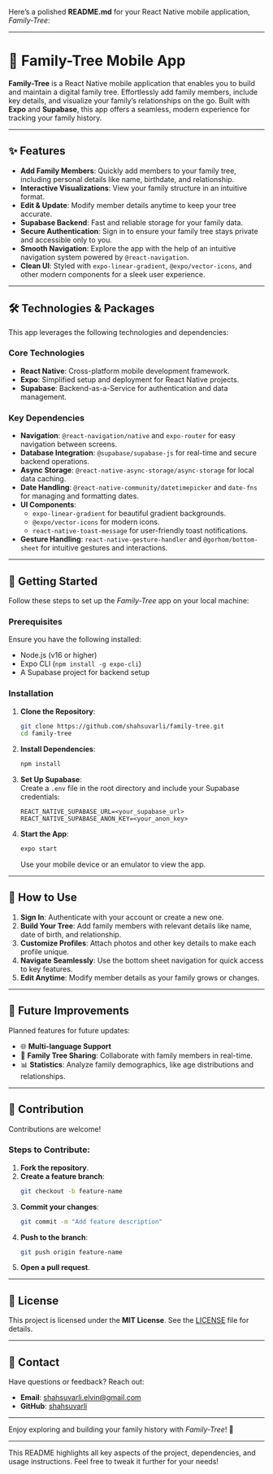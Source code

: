 Here’s a polished **README.md** for your React Native mobile application, *Family-Tree*:

---

# 🌳 Family-Tree Mobile App  

**Family-Tree** is a React Native mobile application that enables you to build and maintain a digital family tree. Effortlessly add family members, include key details, and visualize your family’s relationships on the go. Built with **Expo** and **Supabase**, this app offers a seamless, modern experience for tracking your family history.  

---

## ✨ Features  

- **Add Family Members**: Quickly add members to your family tree, including personal details like name, birthdate, and relationship.
- **Interactive Visualizations**: View your family structure in an intuitive format.
- **Edit & Update**: Modify member details anytime to keep your tree accurate.
- **Supabase Backend**: Fast and reliable storage for your family data.
- **Secure Authentication**: Sign in to ensure your family tree stays private and accessible only to you.
- **Smooth Navigation**: Explore the app with the help of an intuitive navigation system powered by `@react-navigation`.
- **Clean UI**: Styled with `expo-linear-gradient`, `@expo/vector-icons`, and other modern components for a sleek user experience.

---

## 🛠️ Technologies & Packages  

This app leverages the following technologies and dependencies:  

### **Core Technologies**
- **React Native**: Cross-platform mobile development framework.
- **Expo**: Simplified setup and deployment for React Native projects.
- **Supabase**: Backend-as-a-Service for authentication and data management.

### **Key Dependencies**
- **Navigation**: `@react-navigation/native` and `expo-router` for easy navigation between screens.
- **Database Integration**: `@supabase/supabase-js` for real-time and secure backend operations.
- **Async Storage**: `@react-native-async-storage/async-storage` for local data caching.
- **Date Handling**: `@react-native-community/datetimepicker` and `date-fns` for managing and formatting dates.
- **UI Components**: 
  - `expo-linear-gradient` for beautiful gradient backgrounds.
  - `@expo/vector-icons` for modern icons.
  - `react-native-toast-message` for user-friendly toast notifications.
- **Gesture Handling**: `react-native-gesture-handler` and `@gorhom/bottom-sheet` for intuitive gestures and interactions.

---

## 📱 Getting Started  

Follow these steps to set up the *Family-Tree* app on your local machine:  

### Prerequisites  
Ensure you have the following installed:  
- Node.js (v16 or higher)  
- Expo CLI (`npm install -g expo-cli`)  
- A Supabase project for backend setup  

### Installation  

1. **Clone the Repository**:
   ```bash
   git clone https://github.com/shahsuvarli/family-tree.git
   cd family-tree
   ```

2. **Install Dependencies**:
   ```bash
   npm install
   ```

3. **Set Up Supabase**:  
   Create a `.env` file in the root directory and include your Supabase credentials:  
   ```env
   REACT_NATIVE_SUPABASE_URL=<your_supabase_url>
   REACT_NATIVE_SUPABASE_ANON_KEY=<your_anon_key>
   ```

4. **Start the App**:
   ```bash
   expo start
   ```
   Use your mobile device or an emulator to view the app.

---

## 🎯 How to Use  

1. **Sign In**: Authenticate with your account or create a new one.  
2. **Build Your Tree**: Add family members with relevant details like name, date of birth, and relationship.  
3. **Customize Profiles**: Attach photos and other key details to make each profile unique.  
4. **Navigate Seamlessly**: Use the bottom sheet navigation for quick access to key features.  
5. **Edit Anytime**: Modify member details as your family grows or changes.  

---

## 🚀 Future Improvements  

Planned features for future updates:  
- 🌐 **Multi-language Support**  
- 🔄 **Family Tree Sharing**: Collaborate with family members in real-time.  
- 📊 **Statistics**: Analyze family demographics, like age distributions and relationships.  

---

## 🤝 Contribution  

Contributions are welcome!  

### Steps to Contribute:
1. **Fork the repository**.  
2. **Create a feature branch**:
   ```bash
   git checkout -b feature-name
   ```
3. **Commit your changes**:
   ```bash
   git commit -m "Add feature description"
   ```
4. **Push to the branch**:
   ```bash
   git push origin feature-name
   ```
5. **Open a pull request**.  

---

## 📜 License  

This project is licensed under the **MIT License**. See the [LICENSE](LICENSE) file for details.  

---

## 📧 Contact  

Have questions or feedback? Reach out:  
- **Email**: shahsuvarli.elvin@gmail.com  
- **GitHub**: [shahsuvarli](https://github.com/shahsuvarli)  

---

Enjoy exploring and building your family history with *Family-Tree*! 🌟  

--- 

This README highlights all key aspects of the project, dependencies, and usage instructions. Feel free to tweak it further for your needs!